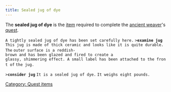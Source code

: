 ```yaml
---
title: Sealed jug of dye
---
```


The **sealed jug of dye** is the [item](item "wikilink") required to
complete the [ancient weaver](ancient_weaver "wikilink")'s
[quest](Quest#The_Elven_Weaver "wikilink").

`A tightly sealed jug of dye has been set carefully here.`
`>`**`examine jug`**
`This jug is made of thick ceramic and looks like it is quite durable. The`
`outer surface is a reddish-brown and has been glazed and fired to create a`
`glassy, shimmering effect. A small label has been attached to the front of`
`the jug.`

`>`**`consider jug`**
`It is a sealed jug of dye.`
`It weighs eight pounds.`

[Category: Quest items](Category:_Quest_items "wikilink")